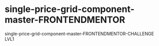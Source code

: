 # single-price-grid-component-master-FRONTENDMENTOR
single-price-grid-component-master-FRONTENDMENTOR-CHALLENGE LVL1
